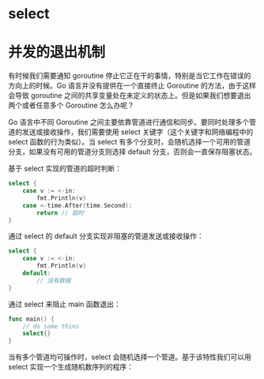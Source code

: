 # select

# 并发的退出机制

有时候我们需要通知 goroutine 停止它正在干的事情，特别是当它工作在错误的方向上的时候。Go 语言并没有提供在一个直接终止 Goroutine 的方法，由于这样会导致 goroutine 之间的共享变量处在未定义的状态上。但是如果我们想要退出两个或者任意多个 Goroutine 怎么办呢？

Go 语言中不同 Goroutine 之间主要依靠管道进行通信和同步。要同时处理多个管道的发送或接收操作，我们需要使用 select 关键字（这个关键字和网络编程中的 select 函数的行为类似）。当 select 有多个分支时，会随机选择一个可用的管道分支，如果没有可用的管道分支则选择 default 分支，否则会一直保存阻塞状态。

基于 select 实现的管道的超时判断：

```go
select {
    case v := <-in:
        fmt.Println(v)
    case <-time.After(time.Second):
        return // 超时
}
```

通过 select 的 default 分支实现非阻塞的管道发送或接收操作：

```go
select {
    case v := <-in:
        fmt.Println(v)
    default:
        // 没有数据
}
```

通过 select 来阻止 main 函数退出：

```go
func main() {
	// do some thins
	select{}
}
```

当有多个管道均可操作时，select 会随机选择一个管道。基于该特性我们可以用 select 实现一个生成随机数序列的程序：
